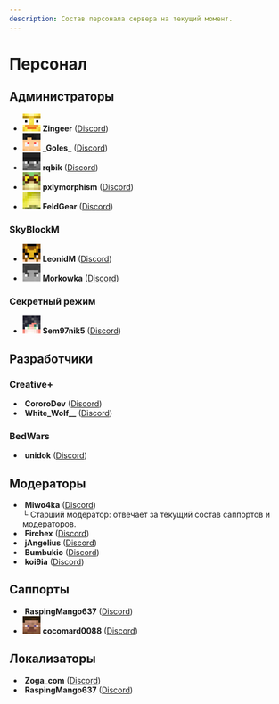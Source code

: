 ```yaml
---
description: Состав персонала сервера на текущий момент.
---
```


# Персонал

## Администраторы

* [<img src="../.gitbook/assets/Zingeer.png" alt="" data-size="line">](https://ru.namemc.com/profile/Zingeer) **Zingeer** ([Discord](https://discordapp.com/users/336551231382093824))
* [<img src="../.gitbook/assets/_Goles_.png" alt="" data-size="line">](https://ru.namemc.com/profile/_Goles_) **\_Goles\_** ([Discord](https://discordapp.com/users/335711248639459328))
* [<img src="../.gitbook/assets/rqbik.png" alt="" data-size="line">](https://ru.namemc.com/profile/rqbik) **rqbik** ([Discord](https://discordapp.com/users/531527252442087425))
* [<img src="../.gitbook/assets/pxlymorphism.png" alt="" data-size="line">](https://ru.namemc.com/profile/pxlymorphism) **pxlymorphism** ([Discord](https://discordapp.com/users/239720486961938432))
* [<img src="../.gitbook/assets/FeldGear.png" alt="" data-size="line">](https://ru.namemc.com/profile/FeldGear) **FeldGear** ([Discord](https://discordapp.com/users/284948282994720770))

### SkyBlockM

* [<img src="../.gitbook/assets/LeonidM.png" alt="" data-size="line">](https://ru.namemc.com/profile/LeonidM) **LeonidM** ([Discord](https://discordapp.com/users/323503212764069890))
* [<img src="../.gitbook/assets/Morkowka.png" alt="" data-size="line">](https://ru.namemc.com/profile/Morkowka) **Morkowka** ([Discord](https://discordapp.com/users/512285433640648704))

### Секретный режим

* [<img src="../.gitbook/assets/Sem97nik5.png" alt="" data-size="line">](https://ru.namemc.com/profile/Sem97nik5) **Sem97nik5** ([Discord](https://discordapp.com/users/351355575440900097))

## Разработчики

### Creative+

* [<img src="https://mc-heads.net/avatar/5ff55c0d-8b4a-43cd-9900-ae84f5b20abc/64.png" alt="" data-size="line">](https://ru.namemc.com/profile/CororoDev) **CororoDev** ([Discord](https://discordapp.com/users/373389455899492354))
* [<img src="https://mc-heads.net/avatar/1f1d2f1e-2339-44c5-a057-1f7acaaa8153/64.png" alt="" data-size="line">](https://ru.namemc.com/profile/White_Wolf__) **White\_Wolf\_\_** ([Discord](https://discordapp.com/users/778041773809205258))

### BedWars

* [<img src="https://mc-heads.net/avatar/3eb77e90-0082-4aa8-80be-77879aa6b306/64.png" alt="" data-size="line">](https://ru.namemc.com/profile/unidok) **unidok** ([Discord](https://discordapp.com/users/693392944274604052))

## Модераторы

* [<img src="https://mc-heads.net/avatar/ca34b487-238c-4ad8-9b7a-77e40123a08a/64.png" alt="" data-size="line">](https://ru.namemc.com/profile/Miwo4ka) **Miwo4ka** ([Discord](https://discordapp.com/users/1114548370351071272))\
  └ Старший модератор: отвечает за текущий состав саппортов и модераторов.
* [<img src="https://mc-heads.net/avatar/8de63aa3-e15f-414b-9f21-ff0de0303f62/64.png" alt="" data-size="line">](https://ru.namemc.com/profile/Firchex) **Firchex** ([Discord](https://discordapp.com/users/267275356539584522))
* [<img src="https://mc-heads.net/avatar/23b4a538-f093-4fc7-9c0d-41d1b5283a57/64.png" alt="" data-size="line">](https://ru.namemc.com/profile/jAngelius) **jAngelius** ([Discord](https://discordapp.com/users/567791580744908946))
* [<img src="https://mc-heads.net/avatar/1db52dfa-1650-42f1-aac8-9ce973028936/64.png" alt="" data-size="line">](https://ru.namemc.com/profile/Bumbukio) **Bumbukio** ([Discord](https://discordapp.com/users/702865132509986957))
* [<img src="https://mc-heads.net/avatar/ec6a8e14-1b11-4963-9ad6-6593c44ff655/64.png" alt="" data-size="line">](https://ru.namemc.com/profile/koi9ia) **koi9ia** ([Discord](https://discordapp.com/users/853741418882662420))

## Саппорты

* [<img src="https://mc-heads.net/avatar/7d9aa7c6-986d-4d63-a0ea-7842200c69b1/64.png" alt="" data-size="line">](https://ru.namemc.com/profile/RaspingMango637) **RaspingMango637** ([Discord](https://discordapp.com/users/208242168823808001))
* <img src="../.gitbook/assets/Steve.png" alt="" data-size="line"> **cocomard0088** ([Discord](https://discordapp.com/users/1196131473707765812))

## Локализаторы

* [<img src="https://mc-heads.net/avatar/9313b9fa-0443-4aa1-9cd7-bc8d01519d80/64.png" alt="" data-size="line">](https://ru.namemc.com/profile/Zoga_com) **Zoga\_com** ([Discord](https://discordapp.com/users/681845447547289690))
* [<img src="https://mc-heads.net/avatar/7d9aa7c6-986d-4d63-a0ea-7842200c69b1/64.png" alt="" data-size="line">](https://ru.namemc.com/profile/RaspingMango637) **RaspingMango637** ([Discord](https://discordapp.com/users/208242168823808001))
